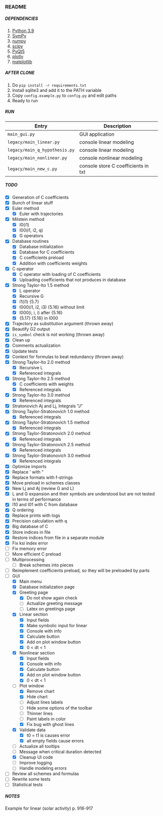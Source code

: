 ### README ###

##### DEPENDENCIES #####

1. [Python 3.9](https://www.python.org)
1. [SymPy](https://docs.sympy.org/latest/index.html)
1. [numpy](https://numpy.org/)
1. [scipy](https://www.scipy.org/)
1. [PyQt5](https://pypi.org/project/PyQt5/)
1. [plotly](https://plotly.com/python/)
1. [matplotlib](https://matplotlib.org/)

##### AFTER CLONE #####

1. Do `pip install -r requirements.txt`
1. Install sqlite3 and add it to the PATH variable
1. Copy `config.example.py` to `config.py` and edit paths
1. Ready to run

##### RUN #####

Entry                         | Description
------------------------------|------------------------------------
`main_gui.py`                 | GUI application
`legacy/main_linear.py`       | console linear modeling
`legacy/main_q_hypothesis.py` | console linear modeling
`legacy/main_nonlinear.py`    | console nonlinear modeling
`legacy/main_new_c.py`        | console store C coefficients in txt

##### TODO #####

- [x] Generation of C coefficients
- [x] Bunch of linear stuff
- [x] Euler method
    - [x] Euler with trajectories
- [x] Milstein method
    - [x] I0(i1)
    - [x] I00(i1, i2, q)
    - [x] G operators
- [x] Database routines
    - [x] Database initialization
    - [x] Database for C coefficients
    - [x] C coefficients preload
    - [x] Addition with coefficients weights
- [x] C operator
    - [x] C operator with loading of C coefficients
    - [x] Uploading coefficients that not produces in database
- [x] Strong Taylor-Ito 1.5 method
    - [x] L operator
    - [x] Recursive G
    - [x] I1(i1) {5.7}
    - [x] I000(i1, i2, i3) {5.16} without limit
    - [x] I000(i, i, i) after {5.16}
    - [x] {5.17} {5.18} in I000
- [x] Trajectory as substitution argument (thrown away)
- [x] Beautify G2 output
- [x] `is_symbol` check is not working (thrown away)
- [x] Clean up
- [x] Comments actualization
- [x] Update tests
- [x] Context for formulas to beat redundancy (thrown away)
- [x] Strong Taylor-Ito 2.0 method
    - [x] Recursive L
    - [x] Referenced integrals
- [x] Strong Taylor-Ito 2.5 method
    - [x] C coefficients with weights
    - [x] Referenced integrals
- [x] Strong Taylor-Ito 3.0 method
    - [x] Referenced integrals
- [x] Stratonovich Aj and Lj, Integrals "J"
- [x] Strong Taylor-Stratonovich 1.0 method
    - [x] Referenced integrals
- [x] Strong Taylor-Stratonovich 1.5 method
    - [x] Referenced integrals
- [x] Strong Taylor-Stratonovich 2.0 method
    - [x] Referenced integrals
- [x] Strong Taylor-Stratonovich 2.5 method
    - [x] Referenced integrals
- [x] Strong Taylor-Stratonovich 3.0 method
    - [x] Referenced integrals
- [x] Optimize imports
- [x] Replace ' with "
- [x] Replace formats with f-strings
- [x] Move preload in schemes classes
- [x] New Lj and Aj (review G and L)
- [x] L and G expansion and their symbols are understood but are not tested in terms of performance
- [x] I10 and I01 with C from database
- [x] Q ordering
- [x] Replace prints with logs
- [x] Precision calculation with q
- [x] Big database of C
- [x] Store indices in file
- [x] Restore indices from file in a separate module
- [x] Fix ksi index error
- [ ] Fix memory error
- [ ] More efficient C preload
- [ ] Multiprocessing
    - [ ] Break schemes into pieces
- [ ] Reimplement coefficients preload, so they will be preloaded by parts
- [ ] GUI
    - [x] Main menu
    - [x] Database initialization page
    - [x] Greeting page
        - [x] Do not show again check
        - [ ] Actualize greeting message
        - [ ] Latex on greetings page
    - [x] Linear section
        - [x] Input fields
        - [x] Make symbolic input for linear
        - [x] Console with info
        - [x] Calculate button
        - [x] Add on plot window button
        - [x] 0 < dt < 1
    - [x] Nonlinear section
        - [x] Input fields
        - [x] Console with info
        - [x] Calculate button
        - [x] Add on plot window button
        - [x] 0 < dt < 1
    - [ ] Plot window
        - [x] Remove chart
        - [x] Hide chart
        - [ ] Adjust lines labels
        - [ ] Hide some options of the toolbar
        - [ ] Thinner lines
        - [ ] Paint labels in color
        - [x] Fix bug with ghost lines
    - [x] Validate data
        - [x] t0 = t1 is causes error
        - [x] all empty fields cause errors
    - [ ] Actualize all tooltips
    - [ ] Message when critical duration detected
    - [x] Cleanup UI code
    - [ ] Improve logging
    - [ ] Handle modeling errors
- [ ] Review all schemes and formulas
- [ ] Rewrite some tests
- [ ] Statistical tests

##### NOTES #####

Example for linear (solar activity) p. 916-917